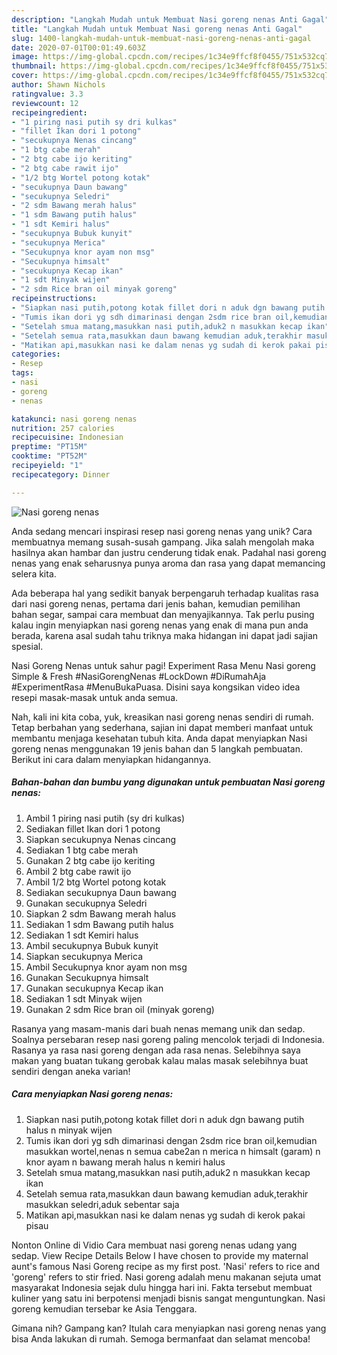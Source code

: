 ```yaml
---
description: "Langkah Mudah untuk Membuat Nasi goreng nenas Anti Gagal"
title: "Langkah Mudah untuk Membuat Nasi goreng nenas Anti Gagal"
slug: 1400-langkah-mudah-untuk-membuat-nasi-goreng-nenas-anti-gagal
date: 2020-07-01T00:01:49.603Z
image: https://img-global.cpcdn.com/recipes/1c34e9ffcf8f0455/751x532cq70/nasi-goreng-nenas-foto-resep-utama.jpg
thumbnail: https://img-global.cpcdn.com/recipes/1c34e9ffcf8f0455/751x532cq70/nasi-goreng-nenas-foto-resep-utama.jpg
cover: https://img-global.cpcdn.com/recipes/1c34e9ffcf8f0455/751x532cq70/nasi-goreng-nenas-foto-resep-utama.jpg
author: Shawn Nichols
ratingvalue: 3.3
reviewcount: 12
recipeingredient:
- "1 piring nasi putih sy dri kulkas"
- "fillet Ikan dori 1 potong"
- "secukupnya Nenas cincang"
- "1 btg cabe merah"
- "2 btg cabe ijo keriting"
- "2 btg cabe rawit ijo"
- "1/2 btg Wortel potong kotak"
- "secukupnya Daun bawang"
- "secukupnya Seledri"
- "2 sdm Bawang merah halus"
- "1 sdm Bawang putih halus"
- "1 sdt Kemiri halus"
- "secukupnya Bubuk kunyit"
- "secukupnya Merica"
- "Secukupnya knor ayam non msg"
- "Secukupnya himsalt"
- "secukupnya Kecap ikan"
- "1 sdt Minyak wijen"
- "2 sdm Rice bran oil minyak goreng"
recipeinstructions:
- "Siapkan nasi putih,potong kotak fillet dori n aduk dgn bawang putih halus n minyak wijen"
- "Tumis ikan dori yg sdh dimarinasi dengan 2sdm rice bran oil,kemudian masukkan wortel,nenas n semua cabe2an n merica n himsalt (garam) n knor ayam n bawang merah halus n kemiri halus"
- "Setelah smua matang,masukkan nasi putih,aduk2 n masukkan kecap ikan"
- "Setelah semua rata,masukkan daun bawang kemudian aduk,terakhir masukkan seledri,aduk sebentar saja"
- "Matikan api,masukkan nasi ke dalam nenas yg sudah di kerok pakai pisau"
categories:
- Resep
tags:
- nasi
- goreng
- nenas

katakunci: nasi goreng nenas 
nutrition: 257 calories
recipecuisine: Indonesian
preptime: "PT15M"
cooktime: "PT52M"
recipeyield: "1"
recipecategory: Dinner

---
```



![Nasi goreng nenas](https://img-global.cpcdn.com/recipes/1c34e9ffcf8f0455/751x532cq70/nasi-goreng-nenas-foto-resep-utama.jpg)

Anda sedang mencari inspirasi resep nasi goreng nenas yang unik? Cara membuatnya memang susah-susah gampang. Jika salah mengolah maka hasilnya akan hambar dan justru cenderung tidak enak. Padahal nasi goreng nenas yang enak seharusnya punya aroma dan rasa yang dapat memancing selera kita.

Ada beberapa hal yang sedikit banyak berpengaruh terhadap kualitas rasa dari nasi goreng nenas, pertama dari jenis bahan, kemudian pemilihan bahan segar, sampai cara membuat dan menyajikannya. Tak perlu pusing kalau ingin menyiapkan nasi goreng nenas yang enak di mana pun anda berada, karena asal sudah tahu triknya maka hidangan ini dapat jadi sajian spesial.

Nasi Goreng Nenas untuk sahur pagi! Experiment Rasa Menu Nasi goreng Simple &amp; Fresh #NasiGorengNenas #LockDown #DiRumahAja #ExperimentRasa #MenuBukaPuasa. Disini saya kongsikan video idea resepi masak-masak untuk anda semua.


Nah, kali ini kita coba, yuk, kreasikan nasi goreng nenas sendiri di rumah. Tetap berbahan yang sederhana, sajian ini dapat memberi manfaat untuk membantu menjaga kesehatan tubuh kita. Anda dapat menyiapkan Nasi goreng nenas menggunakan 19 jenis bahan dan 5 langkah pembuatan. Berikut ini cara dalam menyiapkan hidangannya.

<!--inarticleads1-->

##### Bahan-bahan dan bumbu yang digunakan untuk pembuatan Nasi goreng nenas:

1. Ambil 1 piring nasi putih (sy dri kulkas)
1. Sediakan fillet Ikan dori 1 potong
1. Siapkan secukupnya Nenas cincang
1. Sediakan 1 btg cabe merah
1. Gunakan 2 btg cabe ijo keriting
1. Ambil 2 btg cabe rawit ijo
1. Ambil 1/2 btg Wortel potong kotak
1. Sediakan secukupnya Daun bawang
1. Gunakan secukupnya Seledri
1. Siapkan 2 sdm Bawang merah halus
1. Sediakan 1 sdm Bawang putih halus
1. Sediakan 1 sdt Kemiri halus
1. Ambil secukupnya Bubuk kunyit
1. Siapkan secukupnya Merica
1. Ambil Secukupnya knor ayam non msg
1. Gunakan Secukupnya himsalt
1. Gunakan secukupnya Kecap ikan
1. Sediakan 1 sdt Minyak wijen
1. Gunakan 2 sdm Rice bran oil (minyak goreng)


Rasanya yang masam-manis dari buah nenas memang unik dan sedap. Soalnya persebaran resep nasi goreng paling mencolok terjadi di Indonesia. Rasanya ya rasa nasi goreng dengan ada rasa nenas. Selebihnya saya makan yang buatan tukang gerobak kalau malas masak selebihnya buat sendiri dengan aneka varian! 

<!--inarticleads2-->

##### Cara menyiapkan Nasi goreng nenas:

1. Siapkan nasi putih,potong kotak fillet dori n aduk dgn bawang putih halus n minyak wijen
1. Tumis ikan dori yg sdh dimarinasi dengan 2sdm rice bran oil,kemudian masukkan wortel,nenas n semua cabe2an n merica n himsalt (garam) n knor ayam n bawang merah halus n kemiri halus
1. Setelah smua matang,masukkan nasi putih,aduk2 n masukkan kecap ikan
1. Setelah semua rata,masukkan daun bawang kemudian aduk,terakhir masukkan seledri,aduk sebentar saja
1. Matikan api,masukkan nasi ke dalam nenas yg sudah di kerok pakai pisau


Nonton Online di Vidio Cara membuat nasi goreng nenas udang yang sedap. View Recipe Details Below I have chosen to provide my maternal aunt&#39;s famous Nasi Goreng recipe as my first post. &#39;Nasi&#39; refers to rice and &#39;goreng&#39; refers to stir fried. Nasi goreng adalah menu makanan sejuta umat masyarakat Indonesia sejak dulu hingga hari ini. Fakta tersebut membuat kuliner yang satu ini berpotensi menjadi bisnis sangat menguntungkan. Nasi goreng kemudian tersebar ke Asia Tenggara. 

Gimana nih? Gampang kan? Itulah cara menyiapkan nasi goreng nenas yang bisa Anda lakukan di rumah. Semoga bermanfaat dan selamat mencoba!
